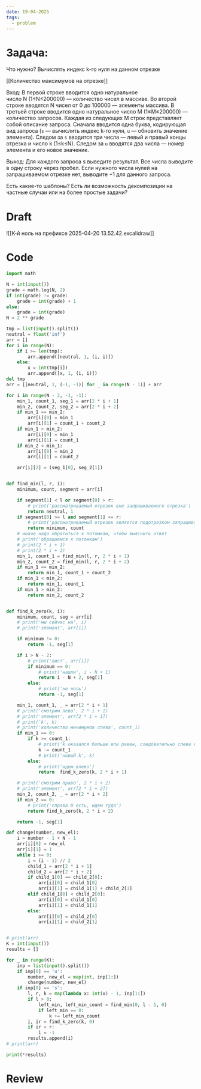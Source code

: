 ```yaml
---
date: 19-04-2025
tags:
  - problem
---
```


# Задача:
Что нужно?
Вычислять индекс k-го нуля на данном отрезке

[[Количество максимумов на отрезке]]

Вход:
В первой строке вводится одно натуральное число N (1≤N≤200000) — количество чисел в массиве. Во второй строке вводятся N чисел от 0 до 100000 — элементы массива. В третьей строке вводится одно натуральное число M (1≤M≤200000) — количество запросов. Каждая из следующих M строк представляет собой описание запроса. Сначала вводится одна буква, кодирующая вид запроса (`s` — вычислить индекс k-го нуля, `u` — обновить значение элемента). Следом за `s` вводится три числа — левый и правый концы отрезка и число k (1≤k≤N). Следом за `u` вводятся два числа — номер элемента и его новое значение.

Выход:
Для каждого запроса s выведите результат. Все числа выводите в одну строку через пробел. Если нужного числа нулей на запрашиваемом отрезке нет, выводите −1 для данного запроса.

Есть какие-то шаблоны?
Есть ли возможность декомпозиции на частные случаи или на более простые задачи?
# Draft
![[К-й ноль на префиксе 2025-04-20 13.52.42.excalidraw]]
# Code
```python
import math

N = int(input())
grade = math.log(N, 2)
if int(grade) != grade:
    grade = int(grade) + 1
else:
    grade = int(grade)
N = 2 ** grade

tmp = list(input().split())
neutral = float('inf')
arr = []
for i in range(N):
    if i >= len(tmp):
        arr.append([neutral, 1, (i, i)])
    else:
        x = int(tmp[i])
        arr.append([x, 1, (i, i)])
del tmp
arr = [[neutral, 1, (-1, -1)] for _ in range(N - 1)] + arr

for i in range(N - 2, -1, -1):
    min_1, count_1, seg_1 = arr[2 * i + 1]
    min_2, count_2, seg_2 = arr[2 * i + 2]
    if min_1 == min_2:
        arr[i][0] = min_1
        arr[i][1] = count_1 + count_2
    if min_1 < min_2:
        arr[i][0] = min_1
        arr[i][1] = count_1
    if min_2 < min_1:
        arr[i][0] = min_2
        arr[i][1] = count_2

    arr[i][2] = (seg_1[0], seg_2[1])


def find_min(l, r, i):
    minimum, count, segment = arr[i]

    if segment[1] < l or segment[0] > r:
        # print('рассматриваемый отрезок вне запрашиваемого отрезка')
        return neutral, 1
    if segment[0] >= l and segment[1] <= r:
        # print('рассматриваемый отрезок является подотрезком запрашиваемого - возвращаем его')
        return minimum, count
    # иначе надо обратиться к потомкам, чтобы выяснить ответ
    # print('обращаемся к потомкам')
    # print(2 * i + 1)
    # print(2 * i + 2)
    min_1, count_1 = find_min(l, r, 2 * i + 1)
    min_2, count_2 = find_min(l, r, 2 * i + 2)
    if min_1 == min_2:
        return min_1, count_1 + count_2
    if min_1 < min_2:
        return min_1, count_1
    if min_1 > min_2:
        return min_2, count_2


def find_k_zero(k, i):
    minimum, count, seg = arr[i]
    # print('мы сейчас на', i)
    # print('элемент', arr[i])

    if minimum != 0:
        return -1, seg[1]

    if i > N - 2:
        # print('лист', arr[i])
        if minimum == 0:
            # print('нашли', i - N + 1)
            return i - N + 2, seg[1]
        else:
            # print('не ноль')
            return -1, seg[1]

    min_1, count_1, _ = arr[2 * i + 1]
    # print('смотрим лево', 2 * i + 1)
    # print('элемент', arr[2 * i + 1])
    # print('k', k)
    # print('количество минимумов слева', count_1)
    if min_1 == 0:
        if k >= count_1:
            # print('k оказался больше или равен, следовательно слева нам делать нечего')
            k -= count_1
            # print('новый k', k)
        else:
            # print('идем влево')
            return  find_k_zero(k, 2 * i + 1)

    # print('смотрим право', 2 * i + 2)
    # print('элемент', arr[2 * i + 2])
    min_2, count_2, _ = arr[2 * i + 2]
    if min_2 == 0:
        # print('справа 0 есть, идем туда')
        return find_k_zero(k, 2 * i + 2)

    return -1, seg[1]

def change(number, new_el):
    i = number - 1 + N - 1
    arr[i][0] = new_el
    arr[i][1] = 1
    while i >= 0:
        i = (i - 1) // 2
        child_1 = arr[2 * i + 1]
        child_2 = arr[2 * i + 2]
        if child_1[0] == child_2[0]:
            arr[i][0] = child_1[0]
            arr[i][1] = child_1[1] + child_2[1]
        elif child_1[0] < child_2[0]:
            arr[i][0] = child_1[0]
            arr[i][1] = child_1[1]
        else:
            arr[i][0] = child_2[0]
            arr[i][1] = child_2[1]


# print(arr)
K = int(input())
results = []

for _ in range(K):
    inp = list(input().split())
    if inp[0] == 'u':
        number, new_el = map(int, inp[1:])
        change(number, new_el)
    if inp[0] == 's':
        l, r, k = map(lambda x: int(x) - 1, inp[1:])
        if l > 0:
            left_min, left_min_count = find_min(0, l - 1, 0)
            if left_min == 0:
                k += left_min_count
        i, ir = find_k_zero(k, 0)
        if ir > r:
            i = -1
        results.append(i)
# print(arr)

print(*results)

```
# Review

